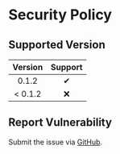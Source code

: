 # Security Policy

## Supported Version

| **Version** | **Support** |
|:---:|:---:|
| 0.1.2 | ✔ |
| < 0.1.2 | ❌ |

## Report Vulnerability

Submit the issue via [GitHub](https://github.com/hugoalh/GitHubAction.SendToDiscord/issues).
